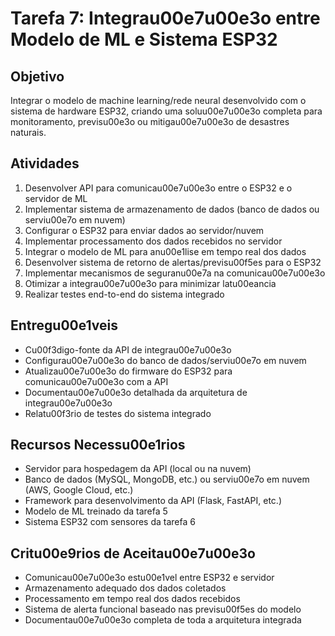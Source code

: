 # Tarefa 7: Integrau00e7u00e3o entre Modelo de ML e Sistema ESP32

## Objetivo
Integrar o modelo de machine learning/rede neural desenvolvido com o sistema de hardware ESP32, criando uma soluu00e7u00e3o completa para monitoramento, previsu00e3o ou mitigau00e7u00e3o de desastres naturais.

## Atividades
1. Desenvolver API para comunicau00e7u00e3o entre o ESP32 e o servidor de ML
2. Implementar sistema de armazenamento de dados (banco de dados ou serviu00e7o em nuvem)
3. Configurar o ESP32 para enviar dados ao servidor/nuvem
4. Implementar processamento dos dados recebidos no servidor
5. Integrar o modelo de ML para anu00e1lise em tempo real dos dados
6. Desenvolver sistema de retorno de alertas/previsu00f5es para o ESP32
7. Implementar mecanismos de seguranu00e7a na comunicau00e7u00e3o
8. Otimizar a integrau00e7u00e3o para minimizar latu00eancia
9. Realizar testes end-to-end do sistema integrado

## Entregu00e1veis
- Cu00f3digo-fonte da API de integrau00e7u00e3o
- Configurau00e7u00e3o do banco de dados/serviu00e7o em nuvem
- Atualizau00e7u00e3o do firmware do ESP32 para comunicau00e7u00e3o com a API
- Documentau00e7u00e3o detalhada da arquitetura de integrau00e7u00e3o
- Relatu00f3rio de testes do sistema integrado

## Recursos Necessu00e1rios
- Servidor para hospedagem da API (local ou na nuvem)
- Banco de dados (MySQL, MongoDB, etc.) ou serviu00e7o em nuvem (AWS, Google Cloud, etc.)
- Framework para desenvolvimento da API (Flask, FastAPI, etc.)
- Modelo de ML treinado da tarefa 5
- Sistema ESP32 com sensores da tarefa 6

## Critu00e9rios de Aceitau00e7u00e3o
- Comunicau00e7u00e3o estu00e1vel entre ESP32 e servidor
- Armazenamento adequado dos dados coletados
- Processamento em tempo real dos dados recebidos
- Sistema de alerta funcional baseado nas previsu00f5es do modelo
- Documentau00e7u00e3o completa de toda a arquitetura integrada

